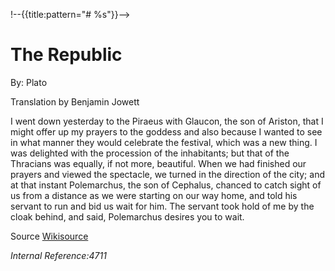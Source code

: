 <!--{{template.comment}}-->
<!--{@template.delimiter.pair:"()"}}{@template.delimiter.pair:"[]"}}-->

!--{{title:pattern="# %s"}}-->
# The Republic

<!--{{author:pattern="By: %s"}}-->
By: Plato

<!--{{translator:pattern="Translation by %s"}}-->
Translation by Benjamin Jowett

I went down yesterday to the Piraeus with Glaucon, the son of Ariston, that I might offer up my prayers to the goddess and also because I wanted to see in what manner they would celebrate the festival, which was a new thing. I was delighted with the procession of the inhabitants; but that of the Thracians was equally, if not more, beautiful. When we had finished our prayers and viewed the spectacle, we turned in the direction of the city; and at that instant Polemarchus, the son of Cephalus, chanced to catch sight of us from a distance as we were starting on our way home, and told his servant to run and bid us wait for him. The servant took hold of me by the cloak behind, and said, Polemarchus desires you to wait.

<!--{{source:pattern="[%s]"}}{{sourceLink:pattern="(%s)"}}-->
Source [Wikisource](https://en.wikisource.org/wiki/The_Republic)

<!--{{id:pattern="*Internal Reference:%s*"}}-->
*Internal Reference:4711*

